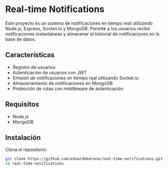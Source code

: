 # Real-time Notifications

Este proyecto es un sistema de notificaciones en tiempo real utilizando Node.js, Express, Socket.io y MongoDB. Permite a los usuarios recibir notificaciones instantáneas y almacenar el historial de notificaciones en la base de datos.

## Características

- Registro de usuarios
- Autenticación de usuarios con JWT
- Emisión de notificaciones en tiempo real utilizando Socket.io
- Almacenamiento de notificaciones en MongoDB
- Protección de rutas con middleware de autenticación

## Requisitos

- Node.js
- MongoDB

## Instalación

Clona el repositorio:

```bash
git clone https://github.com/eduardobarona/real-time-notifications.git
cd real-time-notifications
